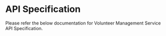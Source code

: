 # API Specification

Please refer the below documentation for Volunteer Management Service API Specification.&#x20;

